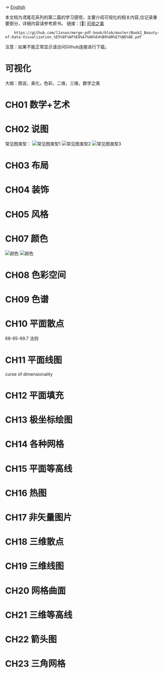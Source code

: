 -> [English](/SKILLSETS/MATH/VISUALIZATION/visualization.md)

本文档为鸢尾花系列的第二篇的学习感悟，主要介绍可视化的相关内容,仅记录重要部分，详细内容请参考原书。
链接：[📗] [可视之美](https://github.com/Visualize-ML/Book2_Beauty-of-Data-Visualization)

```pdf
    https://github.com/l1xnan/merge-pdf-book/blob/master/Book2_Beauty-of-Data-Visualization_%E5%8F%AF%E8%A7%86%E4%B9%8B%E7%BE%8E.pdf
```
注意：如果不能正常显示请访问Github连接进行下载。

# 可视化

大纲：图说，美化，色彩，二维，三维，数学之美

# CH01 数学+艺术

# CH02 说图

常见图类型：
![常见图类型1](Graph_Type1.png)
![常见图类型2](Graph_Type2.png)
![常见图类型3](Graph_Type3.png)

# CH03 布局

# CH04 装饰

# CH05 风格

# CH07 颜色
![颜色](Colors1.png)
![颜色](Colors2.png)

# CH08 色彩空间

# CH09 色谱

# CH10 平面散点

68-95-99.7 法则

# CH11 平面线图
curse of dimensionality

# CH12 平面填充

# CH13 极坐标绘图

# CH14 各种网格

# CH15 平面等高线

# CH16 热图

# CH17 非矢量图片

# CH18 三维散点

# CH19 三维线图

# CH20 网格曲面

# CH21 三维等高线

# CH22 箭头图

# CH23 三角网格